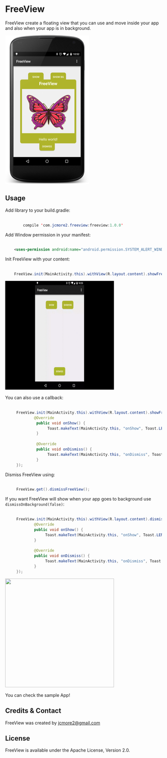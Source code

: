 FreeView
=============

FreeView create a floating view that you can use and move inside your app and also when your app is in background.

<img src='raw/sample.png' width='270' height='480' />

Usage
-----

Add library to your build.gradle:

```java

	    compile 'com.jcmore2.freeview:freeview:1.0.0'

```

Add Window permission in your manifest:

```xml

    <uses-permission android:name="android.permission.SYSTEM_ALERT_WINDOW" />

```

Init FreeView with your content:

```java

    FreeView.init(MainActivity.this).withView(R.layout.content).showFreeView();

```

<img src='raw/sample1.gif' width='350' height='350' />


You can also use a callback:

```java

     FreeView.init(MainActivity.this).withView(R.layout.content).showFreeView(new FreeView.FreeViewListener() {
             @Override
              public void onShow() {
                   Toast.makeText(MainActivity.this, "onShow", Toast.LENGTH_SHORT).show();
              }

              @Override
              public void onDismiss() {
                   Toast.makeText(MainActivity.this, "onDismiss", Toast.LENGTH_SHORT).show();
              }
     });

```

Dismiss FreeView using:

```java

     FreeView.get().dismissFreeView();


```

If you want FreeView will show when your app goes to background use ``dismissOnBackground(false)``:

```java

     FreeView.init(MainActivity.this).withView(R.layout.content).dismissOnBackground(false).showFreeView(new FreeView.FreeViewListener() {
             @Override
             public void onShow() {
                  Toast.makeText(MainActivity.this, "onShow", Toast.LENGTH_SHORT).show();
             }

             @Override
             public void onDismiss() {
                  Toast.makeText(MainActivity.this, "onDismiss", Toast.LENGTH_SHORT).show();
             }
     });

```

<img src='raw/sample2.gif' width='350' height='350' />


You can check the sample App!

Credits & Contact
-----------------

FreeView was created by jcmore2@gmail.com


License
-------

FreeView is available under the Apache License, Version 2.0.
